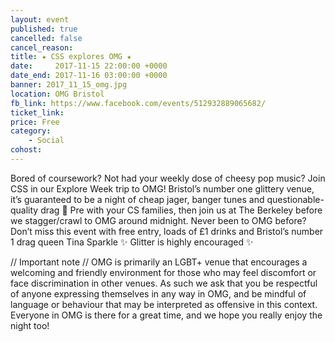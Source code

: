 ```yaml
---
layout: event
published: true
cancelled: false
cancel_reason:
title: ★ CSS explores OMG ★
date:     2017-11-15 22:00:00 +0000
date_end: 2017-11-16 03:00:00 +0000
banner: 2017_11_15_omg.jpg
location: OMG Bristol
fb_link: https://www.facebook.com/events/512932889065682/
ticket_link:
price: Free
category:
    - Social
cohost:
---
```


Bored of coursework? Not had your weekly dose of cheesy pop music? Join CSS in our Explore Week trip to OMG! Bristol’s number one glittery venue, it’s guaranteed to be a night of cheap jager, banger tunes and questionable-quality drag 💃
Pre with your CS families, then join us at The Berkeley before we stagger/crawl to OMG around midnight. Never been to OMG before? Don’t miss this event with free entry, loads of £1 drinks and Bristol’s number 1 drag queen Tina Sparkle ✨ Glitter is highly encouraged ✨

// Important note //
OMG is primarily an LGBT+ venue that encourages a welcoming and friendly environment for those who may feel discomfort or face discrimination in other venues. As such we ask that you be respectful of anyone expressing themselves in any way in OMG, and be mindful of language or behaviour that may be interpreted as offensive in this context. Everyone in OMG is there for a great time, and we hope you really enjoy the night too!
